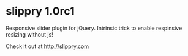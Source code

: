slippry 1.0rc1
========

Responsive slider plugin for jQuery.
Intrinsic trick to enable respinsive resizing without js!

Check it out at http://slippry.com